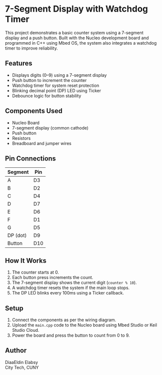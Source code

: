 # 7-Segment Display with Watchdog Timer

This project demonstrates a basic counter system using a 7-segment display and a push button. Built with the Nucleo development board and programmed in C++ using Mbed OS, the system also integrates a watchdog timer to improve reliability.

## Features

- Displays digits (0–9) using a 7-segment display
- Push button to increment the counter
- Watchdog timer for system reset protection
- Blinking decimal point (DP) LED using Ticker
- Debounce logic for button stability

## Components Used

- Nucleo Board
- 7-segment display (common cathode)
- Push button
- Resistors
- Breadboard and jumper wires

## Pin Connections

| Segment  | Pin  |
|----------|------|
| A        | D3   |
| B        | D2   |
| C        | D4   |
| D        | D7   |
| E        | D6   |
| F        | D1   |
| G        | D5   |
| DP (dot) | D9   |
| Button   | D10  |

## How It Works

1. The counter starts at 0.
2. Each button press increments the count.
3. The 7-segment display shows the current digit (`counter % 10`).
4. A watchdog timer resets the system if the main loop stops.
5. The DP LED blinks every 100ms using a Ticker callback.

## Setup

1. Connect the components as per the wiring diagram.
2. Upload the `main.cpp` code to the Nucleo board using Mbed Studio or Keil Studio Cloud.
3. Power the board and press the button to count from 0 to 9.

## Author

DiaaEldin Elabsy  
City Tech, CUNY
